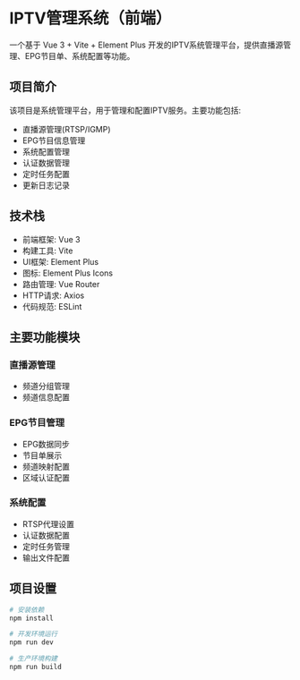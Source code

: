 # IPTV管理系统（前端）

一个基于 Vue 3 + Vite + Element Plus 开发的IPTV系统管理平台，提供直播源管理、EPG节目单、系统配置等功能。

## 项目简介

该项目是系统管理平台，用于管理和配置IPTV服务。主要功能包括:

- 直播源管理(RTSP/IGMP)
- EPG节目信息管理 
- 系统配置管理
- 认证数据管理
- 定时任务配置
- 更新日志记录

## 技术栈

- 前端框架: Vue 3
- 构建工具: Vite
- UI框架: Element Plus
- 图标: Element Plus Icons
- 路由管理: Vue Router
- HTTP请求: Axios
- 代码规范: ESLint

## 主要功能模块

### 直播源管理
- 频道分组管理
- 频道信息配置

### EPG节目管理
- EPG数据同步
- 节目单展示
- 频道映射配置
- 区域认证配置

### 系统配置
- RTSP代理设置
- 认证数据配置  
- 定时任务管理
- 输出文件配置

## 项目设置

```bash
# 安装依赖
npm install

# 开发环境运行
npm run dev

# 生产环境构建
npm run build
```
